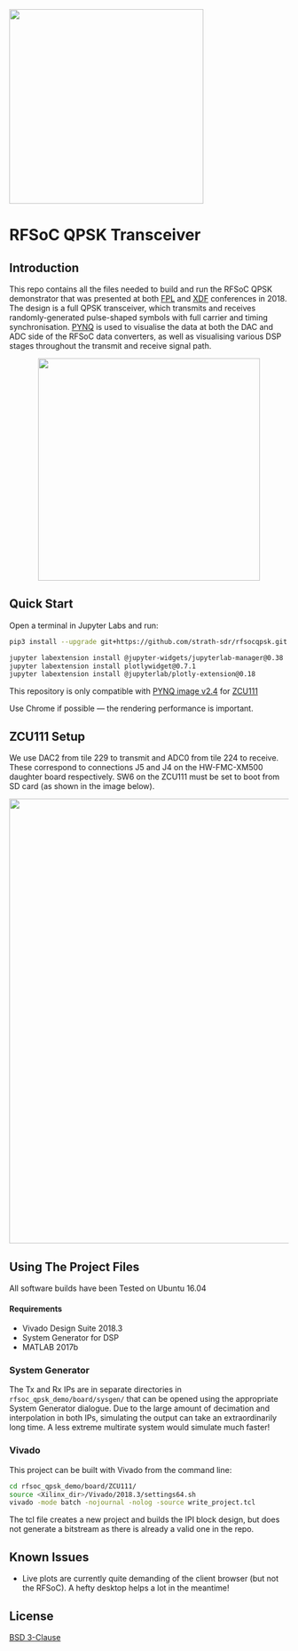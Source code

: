 <img src="https://www.strath.ac.uk/media/1newwebsite/webteam/logos/xUoS_Logo_Horizontal.png.pagespeed.ic.M6gv_BmDx1.png" width="350">

# RFSoC QPSK Transceiver 

## Introduction
This repo contains all the files needed to build and run the RFSoC QPSK demonstrator that was presented at both [FPL](https://fpl2018.org/) and [XDF](http://www.xilinx.com/xdf) conferences in 2018. The design is a full QPSK transceiver, which transmits and receives randomly-generated pulse-shaped symbols with full carrier and timing synchronisation. [PYNQ](https://github.com/xilinx/pynq) is used to visualise the data at both the DAC and ADC side of the RFSoC data converters, as well as visualising various DSP stages throughout the transmit and receive signal path.

<p align="center">
  <img src="https://github.com/strath-sdr/rfsoc_qpsk_demo/blob/master/img/constellation_small.gif" width="400" height="400" />
<p/>

## Quick Start
Open a terminal in Jupyter Labs and run:
```sh
pip3 install --upgrade git+https://github.com/strath-sdr/rfsocqpsk.git

jupyter labextension install @jupyter-widgets/jupyterlab-manager@0.38
jupyter labextension install plotlywidget@0.7.1
jupyter labextension install @jupyterlab/plotly-extension@0.18
```
This repository is only compatible with [PYNQ image v2.4](https://github.com/Xilinx/PYNQ/releases) for [ZCU111](https://www.xilinx.com/products/boards-and-kits/zcu111.html) 

Use Chrome if possible — the rendering performance is important.

## ZCU111 Setup
We use DAC2 from tile 229 to transmit and ADC0 from tile 224 to receive. These correspond to connections J5 and J4 on the HW-FMC-XM500 daughter board respectively. SW6 on the ZCU111 must be set to boot from SD card (as shown in the image below).

<p align="center">
<img src="https://github.com/jogomojo/rfsoc_qpsk_demo/blob/master/img/rfsoc_setup.png" width="800">
<p/>

## Using The Project Files
All software builds have been Tested on Ubuntu 16.04
#### Requirements
- Vivado Design Suite 2018.3
- System Generator for DSP
- MATLAB 2017b

### System Generator
The Tx and Rx IPs are in separate directories in `rfsoc_qpsk_demo/board/sysgen/` that can be opened using the appropriate System Generator dialogue. Due to the large amount of decimation and interpolation in both IPs, simulating the output can take an extraordinarily long time. A less extreme multirate system would simulate much faster! 

### Vivado
This project can be built with Vivado from the command line:
```sh
cd rfsoc_qpsk_demo/board/ZCU111/
source <Xilinx_dir>/Vivado/2018.3/settings64.sh
vivado -mode batch -nojournal -nolog -source write_project.tcl
```
The tcl file creates a new project and builds the IPI block design, but does not generate a bitstream as there is already a valid one in the repo.

## Known Issues
- Live plots are currently quite demanding of the client browser (but not the RFSoC). A hefty desktop helps a lot in the meantime!

## License 
[BSD 3-Clause](github.com/strath-sdr/rfsoc_qpsk_demo/LICENSE)
